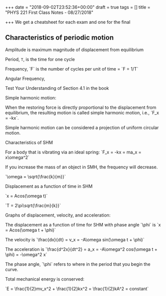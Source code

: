 +++
date = "2018-09-02T23:52:36+00:00"
draft = true
tags = []
title = "PHYS 221 First Class Notes - 08/27/2018"

+++
We get a cheatsheet for each exam and one for the final

## Characteristics of periodic motion

Amplitude is maximum magnitude of displacement from equilibrium

Period, `T`, is the time for one cycle

Frequency, \`F\` is the number of cycles per unit of time = \`F = 1/T\`

Angular Frequency, 

Test Your Understanding of Section 4.1 in the book

Simple harmonic motion:

When the restoring force is directly proportional to the displacement from equilibrium, the resulting motion is called simple harmonic motion, i.e., \`F_x = -kx\`.

Simple harmonic motion can be considered a projection of uniform circular motion.

Characteristics of SHM

For a body that is vibrating via an ideal spring: \`F_x = -kx = ma_x = x\\omega^2\`

If you increase the mass of an object in SMH, the frequency will decrease.

\`\\omega = \\sqrt{\\frac{k}{m}}\`

Displacement as a function of time in SHM

\`x = Acos(\\omega t)\`

\`T = 2\\pi\\sqrt{\\frac{m}{k}}\`

Graphs of displacement, velocity, and acceleration:

The displacement as a function of time for SHM with phase angle \`\\phi\` is \`x = Acos(\\omega t + \\phi)\`

The velocity is \`\\frac{dx}{dt} = v_x = -A\\omega sin(\\omega t + \\phi)\`

The acceleration is \`\\frac{d^2x}{dt^2} = a_x = -A\\omega^2 cos(\\omega t + \\phi) = -\\omega^2 x\`

The phase angle, \`\\phi\` refers to where in the period that you begin the curve.

Total mechanical energy is conserved:

\`E = \\frac{1}{2}mv_x^2 + \\frac{1}{2}kx^2 = \\frac{1}{2}kA^2 = constant\`